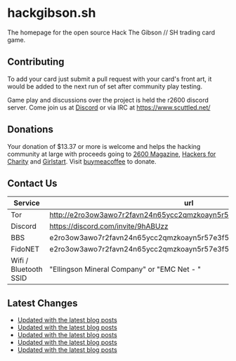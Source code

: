 # hackgibson.sh
The homepage for the open source Hack The Gibson // SH trading card game.


## Contributing

To add your card just submit a pull request with your card's front art, it would be added to the next run of set after community play testing.

Game play and discussions over the project is held the r2600 discord server. Come join us at [Discord](https://discord.com/invite/9hABUzz) or via IRC at https://www.scuttled.net/


## Donations

Your donation of $13.37 or more is welcome and helps the hacking community at large with proceeds going to [2600 Magazine](https://2600.com/), [Hackers for Charity](https://hackersforcharity.org) and [Girlstart](https://girlstart.org).  Visit [buymeacoffee](https://www.buymeacoffee.com/hackgibson.sh) to donate.


## Contact Us

Service | url
-|-
Tor | http://e2ro3ow3awo7r2favn24n65ycc2qmzkoayn5r57e3f56nvjwdcgg32ad.onion
Discord | https://discord.com/invite/9hABUzz
BBS | e2ro3ow3awo7r2favn24n65ycc2qmzkoayn5r57e3f56nvjwdcgg32ad.onion:23
FidoNET | e2ro3ow3awo7r2favn24n65ycc2qmzkoayn5r57e3f56nvjwdcgg32ad.onion:24554
Wifi / Bluetooth SSID | "Ellingson Mineral Company" or "EMC Net - <fidonet address>"

## Latest Changes
<!-- BLOG-POST-LIST:START -->
- [Updated with the latest blog posts](https://github.com/DFW2600/hackgibson.sh/commit/eedbc36406cdf0d8a9217b9b78475f943ab0a756)
- [Updated with the latest blog posts](https://github.com/DFW2600/hackgibson.sh/commit/5a8500a10f1bae53e96bbd6ce6ac5bbce9fcf856)
- [Updated with the latest blog posts](https://github.com/DFW2600/hackgibson.sh/commit/1e8e3982411bac9a71c3d81e8329c27b37ccf50e)
- [Updated with the latest blog posts](https://github.com/DFW2600/hackgibson.sh/commit/e0010389851f57c7142879f8a2c887968bef639e)
- [Updated with the latest blog posts](https://github.com/DFW2600/hackgibson.sh/commit/e1f5683ebb6260b0c40a5da47306336b09676300)
<!-- BLOG-POST-LIST:END -->
